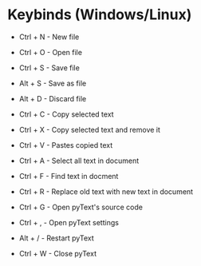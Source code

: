 # Keybinds (Windows/Linux)

- Ctrl + N - New file 
- Ctrl + O - Open file 
- Ctrl + S - Save file 
- Alt + S - Save as file 
- Alt + D - Discard file 

- Ctrl + C - Copy selected text 
- Ctrl + X - Copy selected text and remove it 
- Ctrl + V - Pastes copied text 
- Ctrl + A - Select all text in document 
- Ctrl + F - Find text in docment
- Ctrl + R - Replace old text with new text in document

- Ctrl + G - Open pyText's source code

- Ctrl + , - Open pyText settings
- Alt + / - Restart pyText
- Ctrl + W - Close pyText 